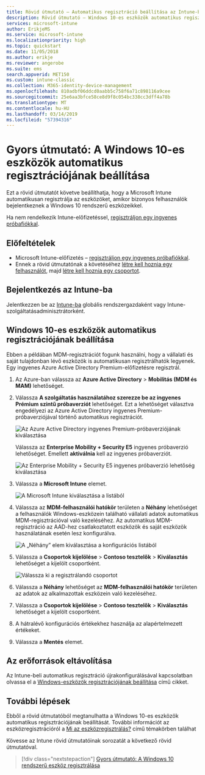 ```yaml
---
title: Rövid útmutató – Automatikus regisztráció beállítása az Intune-ban
description: Rövid útmutató – Windows 10-es eszközök automatikus regisztrációjának beállítása az Intune-ban.
services: microsoft-intune
author: ErikjeMS
ms.service: microsoft-intune
ms.localizationpriority: high
ms.topic: quickstart
ms.date: 11/05/2018
ms.author: erikje
ms.reviewer: angerobe
ms.suite: ems
search.appverid: MET150
ms.custom: intune-classic
ms.collection: M365-identity-device-management
ms.openlocfilehash: 810adbf06ddcd0aabb5c758f6a71c898116a9cee
ms.sourcegitcommit: 25e6aa3bfce58ce8d9f8c054bc338cc3dff4a78b
ms.translationtype: MT
ms.contentlocale: hu-HU
ms.lasthandoff: 03/14/2019
ms.locfileid: "57394316"
---
```

# <a name="quickstart-set-up-automatic-enrollment-for-windows-10-devices"></a>Gyors útmutató: A Windows 10-es eszközök automatikus regisztrációjának beállítása

Ezt a rövid útmutatót követve beállíthatja, hogy a Microsoft Intune automatikusan regisztrálja az eszközöket, amikor bizonyos felhasználók bejelentkeznek a Windows 10 rendszerű eszközeikkel.

Ha nem rendelkezik Intune-előfizetéssel, [regisztráljon egy ingyenes próbafiókkal](free-trial-sign-up.md).

## <a name="prerequisites"></a>Előfeltételek

- Microsoft Intune-előfizetés – [regisztráljon egy ingyenes próbafiókkal](free-trial-sign-up.md).
- Ennek a rövid útmutatónak a követéséhez [létre kell hoznia egy felhasználót](quickstart-create-user.md), majd [létre kell hoznia egy csoportot](quickstart-create-group.md).

## <a name="sign-in-to-intune"></a>Bejelentkezés az Intune-ba

Jelentkezzen be az [Intune-ba](https://aka.ms/intuneportal) globális rendszergazdaként vagy Intune-szolgáltatásadminisztrátorként.

## <a name="set-up-windows-10-automatic-enrollment"></a>Windows 10-es eszközök automatikus regisztrációjának beállítása

Ebben a példában MDM-regisztrációt fogunk használni, hogy a vállalati és saját tulajdonban lévő eszközök is automatikusan regisztrálhatók legyenek. Egy ingyenes Azure Active Directory Premium-előfizetésre regisztrál.

1. Az Azure-ban válassza az **Azure Active Directory** > **Mobilitás (MDM és MAM)** lehetőséget.
2. Válassza **A szolgáltatás használatához szerezze be az ingyenes Prémium szintű próbaverziót** lehetőséget. Ezt a lehetőséget választva engedélyezi az Azure Active Directory ingyenes Premium-próbaverziójával történő automatikus regisztrációt. 

    ![Az Azure Active Directory ingyenes Premium-próbaverziójának kiválasztása](media/quickstart-setup-auto-enrollment/quickstart-setup-auto-enrollment-01.png)

    Válassza az **Enterprise Mobility + Security E5** ingyenes próbaverzió lehetőséget. Emellett **aktiválnia** kell az ingyenes próbaverziót.

    ![Az Enterprise Mobility + Security E5 ingyenes próbaverzió lehetőség kiválasztása](media/quickstart-setup-auto-enrollment/quickstart-setup-auto-enrollment-02.png)

3. Válassza a **Microsoft Intune** elemet. 

    ![A Microsoft Intune kiválasztása a listából](media/quickstart-setup-auto-enrollment/quickstart-setup-auto-enrollment-03.png)

4. Válassza az **MDM-felhasználói hatókör** területen a **Néhány** lehetőséget a felhasználók Windows-eszközein található vállalati adatok automatikus MDM-regisztrációval való kezeléséhez. Az automatikus MDM-regisztráció az AAD-hez csatlakoztatott eszközök és saját eszközök használatának esetén lesz konfigurálva.

    ![A „Néhány” elem kiválasztása a konfigurációs listából](media/quickstart-setup-auto-enrollment/quickstart-setup-auto-enrollment-04.png)

5. Válassza a **Csoportok kijelölése** > **Contoso tesztelők** > **Kiválasztás** lehetőséget a kijelölt csoportként.

    ![Válassza ki a regisztrálandó csoportot](media/quickstart-setup-auto-enrollment/quickstart-setup-auto-enrollment-05.png)

6. Válassza a **Néhány** lehetőséget az **MDM-felhasználói hatókör** területen az adatok az alkalmazottak eszközein való kezeléséhez.
7. Válassza a **Csoportok kijelölése** > **Contoso tesztelők** > **Kiválasztás** lehetőséget a kijelölt csoportként. 
8. A hátralévő konfigurációs értékekhez használja az alapértelmezett értékeket.
9. Válassza a **Mentés** elemet.

## <a name="clean-up-resources"></a>Az erőforrások eltávolítása

Az Intune-beli automatikus regisztráció újrakonfigurálásával kapcsolatban olvassa el a [Windows-eszközök regisztrációjának beállítása](windows-enroll.md) című cikket.

## <a name="next-steps"></a>További lépések

Ebből a rövid útmutatóból megtanulhatta a Windows 10-es eszközök automatikus regisztrációjának beállítását. További információt az eszközregisztrációról a [Mi az eszközregisztrálás?](device-enrollment.md) című témakörben találhat

Kövesse az Intune rövid útmutatóinak sorozatát a következő rövid útmutatóval.

> [!div class="nextstepaction"]
> [Gyors útmutató: A Windows 10 rendszerű eszköz regisztrálása](quickstart-enroll-windows-device.md)

